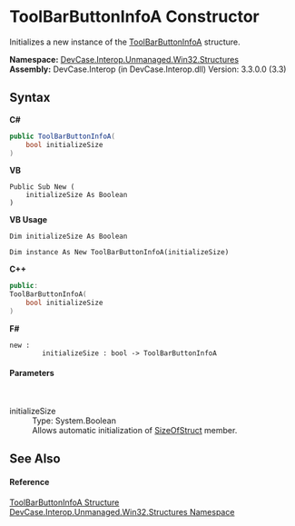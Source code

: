 # ToolBarButtonInfoA Constructor 
 

Initializes a new instance of the <a href="T_DevCase_Interop_Unmanaged_Win32_Structures_ToolBarButtonInfoA">ToolBarButtonInfoA</a> structure.

**Namespace:**&nbsp;<a href="N_DevCase_Interop_Unmanaged_Win32_Structures">DevCase.Interop.Unmanaged.Win32.Structures</a><br />**Assembly:**&nbsp;DevCase.Interop (in DevCase.Interop.dll) Version: 3.3.0.0 (3.3)

## Syntax

**C#**<br />
``` C#
public ToolBarButtonInfoA(
	bool initializeSize
)
```

**VB**<br />
``` VB
Public Sub New ( 
	initializeSize As Boolean
)
```

**VB Usage**<br />
``` VB Usage
Dim initializeSize As Boolean

Dim instance As New ToolBarButtonInfoA(initializeSize)
```

**C++**<br />
``` C++
public:
ToolBarButtonInfoA(
	bool initializeSize
)
```

**F#**<br />
``` F#
new : 
        initializeSize : bool -> ToolBarButtonInfoA
```


#### Parameters
&nbsp;<dl><dt>initializeSize</dt><dd>Type: System.Boolean<br />Allows automatic initialization of <a href="F_DevCase_Interop_Unmanaged_Win32_Structures_ToolBarButtonInfoA_SizeOfStruct">SizeOfStruct</a> member.</dd></dl>

## See Also


#### Reference
<a href="T_DevCase_Interop_Unmanaged_Win32_Structures_ToolBarButtonInfoA">ToolBarButtonInfoA Structure</a><br /><a href="N_DevCase_Interop_Unmanaged_Win32_Structures">DevCase.Interop.Unmanaged.Win32.Structures Namespace</a><br />